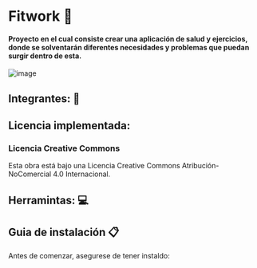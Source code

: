# Fitwork :nut_and_bolt:
#### Proyecto en el cual consiste crear una aplicación de salud y ejercicios, donde se solventarán diferentes necesidades y problemas que puedan surgir dentro de esta. 

![image](https://th.bing.com/th/id/R.c9db8cb4b56f1e04795259194ba2cbb6?rik=ABUUpoa%2fhSZ7yw&pid=ImgRaw&r=0) 

## Integrantes: :busts_in_silhouette:

## Licencia implementada:
### Licencia Creative Commons
Esta obra está bajo una Licencia Creative Commons Atribución-NoComercial 4.0 Internacional.

## Herramintas: :computer:


## Guia de instalación :clipboard:
Antes de comenzar, asegurese de tener instaldo:<br>

